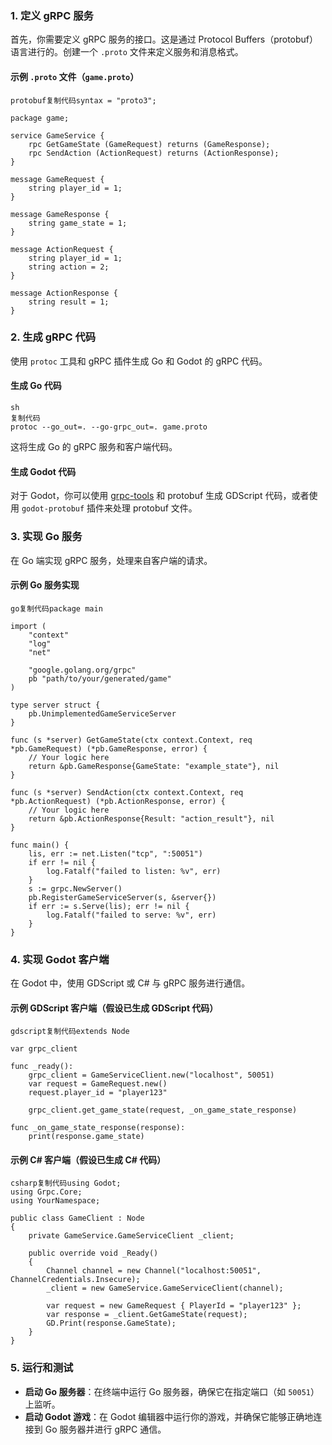 ### 1. **定义 gRPC 服务**

首先，你需要定义 gRPC 服务的接口。这是通过 Protocol Buffers（protobuf）语言进行的。创建一个 `.proto` 文件来定义服务和消息格式。

#### 示例 `.proto` 文件（`game.proto`）

```
protobuf复制代码syntax = "proto3";

package game;

service GameService {
    rpc GetGameState (GameRequest) returns (GameResponse);
    rpc SendAction (ActionRequest) returns (ActionResponse);
}

message GameRequest {
    string player_id = 1;
}

message GameResponse {
    string game_state = 1;
}

message ActionRequest {
    string player_id = 1;
    string action = 2;
}

message ActionResponse {
    string result = 1;
}
```

### 2. **生成 gRPC 代码**

使用 `protoc` 工具和 gRPC 插件生成 Go 和 Godot 的 gRPC 代码。

#### 生成 Go 代码

```
sh
复制代码
protoc --go_out=. --go-grpc_out=. game.proto
```

这将生成 Go 的 gRPC 服务和客户端代码。

#### 生成 Godot 代码

对于 Godot，你可以使用 [grpc-tools](https://github.com/grpc/grpc/tree/master/src/compiler) 和 protobuf 生成 GDScript 代码，或者使用 `godot-protobuf` 插件来处理 protobuf 文件。

### 3. **实现 Go 服务**

在 Go 端实现 gRPC 服务，处理来自客户端的请求。

#### 示例 Go 服务实现

```
go复制代码package main

import (
    "context"
    "log"
    "net"

    "google.golang.org/grpc"
    pb "path/to/your/generated/game"
)

type server struct {
    pb.UnimplementedGameServiceServer
}

func (s *server) GetGameState(ctx context.Context, req *pb.GameRequest) (*pb.GameResponse, error) {
    // Your logic here
    return &pb.GameResponse{GameState: "example_state"}, nil
}

func (s *server) SendAction(ctx context.Context, req *pb.ActionRequest) (*pb.ActionResponse, error) {
    // Your logic here
    return &pb.ActionResponse{Result: "action_result"}, nil
}

func main() {
    lis, err := net.Listen("tcp", ":50051")
    if err != nil {
        log.Fatalf("failed to listen: %v", err)
    }
    s := grpc.NewServer()
    pb.RegisterGameServiceServer(s, &server{})
    if err := s.Serve(lis); err != nil {
        log.Fatalf("failed to serve: %v", err)
    }
}
```

### 4. **实现 Godot 客户端**

在 Godot 中，使用 GDScript 或 C# 与 gRPC 服务进行通信。

#### 示例 GDScript 客户端（假设已生成 GDScript 代码）

```
gdscript复制代码extends Node

var grpc_client

func _ready():
    grpc_client = GameServiceClient.new("localhost", 50051)
    var request = GameRequest.new()
    request.player_id = "player123"
    
    grpc_client.get_game_state(request, _on_game_state_response)

func _on_game_state_response(response):
    print(response.game_state)
```

#### 示例 C# 客户端（假设已生成 C# 代码）

```
csharp复制代码using Godot;
using Grpc.Core;
using YourNamespace;

public class GameClient : Node
{
    private GameService.GameServiceClient _client;

    public override void _Ready()
    {
        Channel channel = new Channel("localhost:50051", ChannelCredentials.Insecure);
        _client = new GameService.GameServiceClient(channel);
        
        var request = new GameRequest { PlayerId = "player123" };
        var response = _client.GetGameState(request);
        GD.Print(response.GameState);
    }
}
```

### 5. **运行和测试**

- **启动 Go 服务器**：在终端中运行 Go 服务器，确保它在指定端口（如 `50051`）上监听。
- **启动 Godot 游戏**：在 Godot 编辑器中运行你的游戏，并确保它能够正确地连接到 Go 服务器并进行 gRPC 通信。